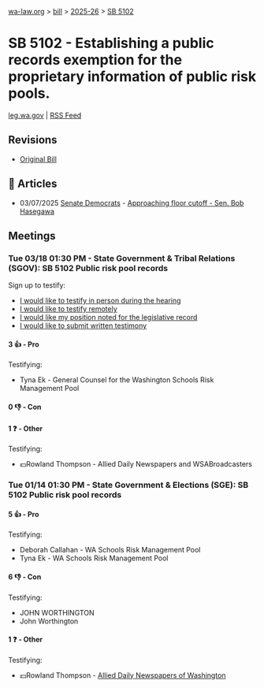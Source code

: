 [wa-law.org](/) > [bill](/bill/) > [2025-26](/bill/2025-26/) > [SB 5102](/bill/2025-26/sb/5102/)

# SB 5102 - Establishing a public records exemption for the proprietary information of public risk pools.
[leg.wa.gov](https://app.leg.wa.gov/billsummary?BillNumber=5102&Year=2025&Initiative=false) | [RSS Feed](./rss.xml)

## Revisions
* [Original Bill](1/)

## 📰 Articles
* 03/07/2025 [Senate Democrats](/org/senate_democrats/) - [Approaching floor cutoff - Sen. Bob Hasegawa](https://senatedemocrats.wa.gov/hasegawa/2025/03/06/approaching-floor-cutoff/#:~:text=5102)

## Meetings
### Tue 03/18 01:30 PM - State Government & Tribal Relations (SGOV): SB 5102 Public risk pool records
Sign up to testify:
* [I would like to testify in person during the hearing](https://app.leg.wa.gov/csi/Testifier/Add?chamber=House&mId=33062&aId=165638&caId=26534&tId=1)
* [I would like to testify remotely](https://app.leg.wa.gov/csi/Testifier/Add?chamber=House&mId=33062&aId=165638&caId=26534&tId=2)
* [I would like my position noted for the legislative record](https://app.leg.wa.gov/csi/Testifier/Add?chamber=House&mId=33062&aId=165638&caId=26534&tId=3)
* [I would like to submit written testimony](https://app.leg.wa.gov/csi/Testifier/Add?chamber=House&mId=33062&aId=165638&caId=26534&tId=4)

#### 3 👍 - Pro
Testifying:
* Tyna Ek - General Counsel for the Washington Schools Risk Management Pool

#### 0 👎 - Con

#### 1 ❓ - Other
Testifying:
* 💵Rowland Thompson - Allied Daily Newspapers and WSABroadcasters

### Tue 01/14 01:30 PM - State Government & Elections (SGE): SB 5102 Public risk pool records
#### 5 👍 - Pro
Testifying:
* Deborah Callahan - WA Schools Risk Management Pool
* Tyna Ek - WA Schools Risk Management Pool

#### 6 👎 - Con
Testifying:
* JOHN WORTHINGTON
* John Worthington

#### 1 ❓ - Other
Testifying:
* 💵Rowland Thompson - [Allied Daily Newspapers of Washington](/org/allied_daily_newspapers_of_washington/)
